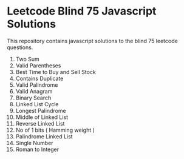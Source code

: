 # Leetcode Blind 75 Javascript Solutions

This repository contains javascript solutions to the blind 75 leetcode questions.

1. Two Sum
2. Valid Parentheses
3. Best Time to Buy and Sell Stock
4. Contains Duplicate
5. Valid Palindrome
6. Valid Anagram
7. Binary Search
8. Linked List Cycle
9. Longest Palindrome
10. Middle of Linked List
11. Reverse Linked List
12. No of 1 bits ( Hamming weight )
13. Palindrome Linked List
14. Single Number
15. Roman to Integer
